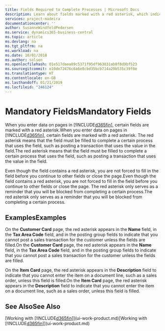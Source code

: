 ```yaml
---
title: Fields Required to Complete Processes | Microsoft Docs
description: Learn about fields marked with a red asterisk, which indicates that they are required and must be filled in to complete a processes.
services: project-madeira
documentationcenter: ''
author: SusanneWindfeldPedersen
ms.service: dynamics365-business-central
ms.topic: article
ms.devlang: na
ms.tgt_pltfrm: na
ms.workload: na
ms.date: 10/01/2018
ms.author: solsen
ms.openlocfilehash: 01e517daea89c5371f95df963831ab8f8d9bf523
ms.sourcegitcommit: e10de72476c6a6e0cbd35bcb714a29b535c39f0e
ms.translationtype: HT
ms.contentlocale: en-GB
ms.lasthandoff: 01/21/2019
ms.locfileid: "246124"
---
```

# <a name="mandatory-fields"></a><span data-ttu-id="5e148-103">Mandatory Fields</span><span class="sxs-lookup"><span data-stu-id="5e148-103">Mandatory Fields</span></span>
<span data-ttu-id="5e148-104">When you enter data on pages in [!INCLUDE[d365fin](includes/d365fin_md.md)], certain fields are marked with a red asterisk.</span><span class="sxs-lookup"><span data-stu-id="5e148-104">When you enter data on pages in [!INCLUDE[d365fin](includes/d365fin_md.md)], certain fields are marked with a red asterisk.</span></span> <span data-ttu-id="5e148-105">The red asterisk means that the field must be filled to complete a certain process that uses the field, such as posting a transaction that uses the value in the field.</span><span class="sxs-lookup"><span data-stu-id="5e148-105">The red asterisk means that the field must be filled to complete a certain process that uses the field, such as posting a transaction that uses the value in the field.</span></span>

<span data-ttu-id="5e148-106">Even though the field contains a red asterisk, you are not forced to fill in the field before you continue to other fields or close the page.</span><span class="sxs-lookup"><span data-stu-id="5e148-106">Even though the field contains a red asterisk, you are not forced to fill in the field before you continue to other fields or close the page.</span></span> <span data-ttu-id="5e148-107">The red asterisk only serves as a reminder that you will be blocked from completing a certain process.</span><span class="sxs-lookup"><span data-stu-id="5e148-107">The red asterisk only serves as a reminder that you will be blocked from completing a certain process.</span></span>

## <a name="examples"></a><span data-ttu-id="5e148-108">Examples</span><span class="sxs-lookup"><span data-stu-id="5e148-108">Examples</span></span>
<span data-ttu-id="5e148-109">On the **Customer Card** page, the red asterisk appears in the **Name** field, in the **Tax Area Code** field, and in the posting group fields to indicate that you cannot post a sales transaction for the customer unless the fields are filled.</span><span class="sxs-lookup"><span data-stu-id="5e148-109">On the **Customer Card** page, the red asterisk appears in the **Name** field, in the **Tax Area Code** field, and in the posting group fields to indicate that you cannot post a sales transaction for the customer unless the fields are filled.</span></span>

<span data-ttu-id="5e148-110">On the **Item Card** page, the red asterisk appears in the **Description** field to indicate that you cannot enter the item on a document line, such as a sales order, unless this field is filled.</span><span class="sxs-lookup"><span data-stu-id="5e148-110">On the **Item Card** page, the red asterisk appears in the **Description** field to indicate that you cannot enter the item on a document line, such as a sales order, unless this field is filled.</span></span>

## <a name="see-also"></a><span data-ttu-id="5e148-111">See Also</span><span class="sxs-lookup"><span data-stu-id="5e148-111">See Also</span></span>
<span data-ttu-id="5e148-112">[Working with [!INCLUDE[d365fin](includes/d365fin_md.md)]](ui-work-product.md)</span><span class="sxs-lookup"><span data-stu-id="5e148-112">[Working with [!INCLUDE[d365fin](includes/d365fin_md.md)]](ui-work-product.md)</span></span>


